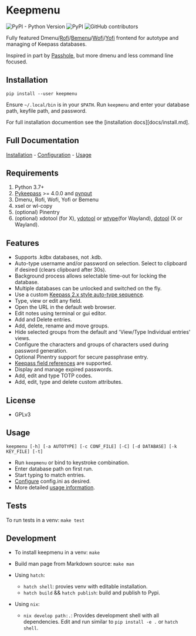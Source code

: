 # Keepmenu

![PyPI - Python Version](https://img.shields.io/pypi/pyversions/keepmenu)
![PyPI](https://img.shields.io/pypi/v/keepmenu)
![GitHub contributors](https://img.shields.io/github/contributors/firecat53/keepmenu)

Fully featured Dmenu/[Rofi][2]/[Bemenu][7]/[Wofi][8]/[Yofi][9] frontend for
autotype and managing of Keepass databases.

Inspired in part by [Passhole][3], but more dmenu and less command line focused.

## Installation

`pip install --user keepmenu`

Ensure `~/.local/bin` is in your `$PATH`. Run `keepmenu` and enter your database
path, keyfile path, and password.

For full installation documention see the [installation docs][docs/install.md].

## Full Documentation

[Installation](docs/install.md) - [Configuration](docs/configure.md) - [Usage](docs/usage.md)

## Requirements

1. Python 3.7+
2. [Pykeepass][1] >= 4.0.0 and [pynput][5]
3. Dmenu, Rofi, Wofi, Yofi or Bemenu
4. xsel or wl-copy
5. (optional) Pinentry
6. (optional) xdotool (for X), [ydotool][10] or [wtype][11](for Wayland), [dotool][12] (X or Wayland).

## Features

- Supports .kdbx databases, not .kdb.
- Auto-type username and/or password on selection. Select to clipboard if
  desired (clears clipboard after 30s).
- Background process allows selectable time-out for locking the database.
- Multiple databases can be unlocked and switched on the fly.
- Use a custom [Keepass 2.x style auto-type sequence][6].
- Type, view or edit any field.
- Open the URL in the default web browser.
- Edit notes using terminal or gui editor.
- Add and Delete entries.
- Add, delete, rename and move groups.
- Hide selected groups from the default and 'View/Type Individual entries' views.
- Configure the characters and groups of characters used during password
  generation.
- Optional Pinentry support for secure passphrase entry.
- [Keepass field references][4] are supported.
- Display and manage expired passwords.
- Add, edit and type TOTP codes.
- Add, edit, type and delete custom attributes.

## License

- GPLv3

## Usage

`keepmenu [-h] [-a AUTOTYPE] [-c CONF_FILE] [-C] [-d DATABASE] [-k KEY_FILE] [-t]`

- Run `keepmenu` or bind to keystroke combination.
- Enter database path on first run.
- Start typing to match entries.
- [Configure](docs/configure.md) config.ini as desired.
- More detailed [usage information](docs/usage.md).

## Tests

To run tests in a venv: `make test`

## Development

- To install keepmenu in a venv: `make`

- Build man page from Markdown source: `make man`
- Using `hatch`:
    - `hatch shell`: provies venv with editable installation.
    - `hatch build` && `hatch publish`: build and publish to Pypi.
- Using `nix`:
    - `nix develop path:.`: Provides development shell with all dependencies.
      Edit and run similar to `pip install -e .` or `hatch shell`.

[1]: https://github.com/pschmitt/pykeepass "Pykeepass"
[2]: https://davedavenport.github.io/rofi/ "Rofi"
[3]: https://github.com/purduelug/passhole "Passhole"
[4]: https://keepass.info/help/base/fieldrefs.html "Keepass field references"
[5]: https://github.com/moses-palmer/pynput "pynput"
[6]: https://keepass.info/help/base/autotype.html#autoseq "Keepass 2.x codes"
[7]: https://github.com/Cloudef/bemenu "Bemenu"
[8]: https://hg.sr.ht/~scoopta/wofi "Wofi"
[9]: https://github.com/l4l/yofi "Yofi"
[10]: https://github.com/ReimuNotMoe/ydotool/ "Ydotool"
[11]: https://github.com/atx/wtype "Wtype"
[12]: https://git.sr.ht/~geb/dotool "Dotool"
